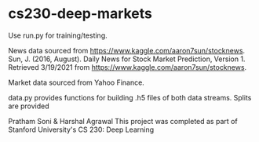 # cs230-deep-markets

Use run.py for training/testing.

News data sourced from https://www.kaggle.com/aaron7sun/stocknews.
Sun, J. (2016, August). Daily News for Stock Market Prediction, Version 1. Retrieved 3/19/2021 from https://www.kaggle.com/aaron7sun/stocknews.

Market data sourced from Yahoo Finance.

data.py provides functions for building .h5 files of both data streams.
Splits are provided

Pratham Soni & Harshal Agrawal
This project was completed as part of Stanford University's CS 230: Deep Learning
